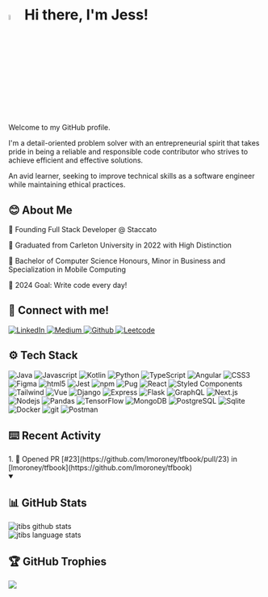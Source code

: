 <h1>
  <img src="https://media.giphy.com/media/hvRJCLFzcasrR4ia7z/giphy.gif" width="5%">
  Hi there, I'm Jess! 
</h1> 
<p>
  Welcome to my GitHub profile. </p>
<p>I'm a detail-oriented problem solver with an entrepreneurial spirit that takes pride in being a reliable and responsible code contributor who strives to achieve efficient and effective solutions.</p>
<p>An avid learner, seeking to improve technical skills as a software engineer while maintaining ethical practices.</p>

<h2> 😊 About Me </h2>
  <div>
    <p> 🎵 Founding Full Stack Developer @ Staccato </p>
    <p> 🏫 Graduated from Carleton University in 2022 with High Distinction</p>
    <p> 📜 Bachelor of Computer Science Honours, Minor in Business and Specialization in Mobile Computing</p>
    <p> 🥅 2024 Goal: Write code every day! </p>
  </div>

<h2> 🔗 Connect with me! </h2>
<a href="https://www.linkedin.com/in/jessica-tiberio" target="_blank">
  <img alt="LinkedIn" src="https://img.shields.io/badge/linkedin-%230077B5.svg?&style=for-the-badge&logo=linkedin&logoColor=white" />
</a> 
<a href="https://medium.com/@jessicatiberio" target="_blank">
  <img alt="Medium" src="https://img.shields.io/badge/medium-ffffff.svg?&style=for-the-badge&logo=medium&logoColor=black" />
</a>
<a href="https://github.com/JessicaTiberio" target="_blank">
  <img alt="Github" src="https://img.shields.io/badge/GitHub-000000.svg?&style=for-the-badge&logo=Github&logoColor=white" />
</a> 
<a href="https://leetcode.com/JTibs18/" target="_blank">
  <img alt="Leetcode" src="https://img.shields.io/badge/Leetcode-f89f1b.svg?&style=for-the-badge&logo=leetcode&logoColor=white" />
</a> 

<h2> ⚙ Tech Stack </h2>
<div>
  <img alt="Java" src="https://img.shields.io/badge/-Java-61D12C?style=flat-square&logo=openjdk&logoColor=white" />
  <img alt="Javascript" src="https://img.shields.io/badge/-Javascript-4CBF30?style=flat-square&logo=javascript&logoColor=white" />
  <img alt="Kotlin" src="https://img.shields.io/badge/-Kotlin-37AD34?style=flat-square&logo=kotlin&logoColor=white" />
  <img alt="Python" src="https://img.shields.io/badge/-Python-229B38?style=flat-square&logo=Python&logoColor=white" />
  <img alt="TypeScript" src="https://img.shields.io/badge/-TypeScript-0B893E?style=flat-square&logo=typescript&logoColor=white" />
  
  <img alt="Angular" src="https://img.shields.io/badge/-Angular-36AE99?style=flat-square&logo=angular&logoColor=white" />
  <img alt="CSS3" src="https://img.shields.io/badge/-CSS3-30A3B4?style=flat-square&logo=css3&logoColor=white" />
  <img alt="Figma" src="https://img.shields.io/badge/-Figma-2C9FB1?style=flat-square&logo=Figma&logoColor=white" />
  <img alt="html5" src="https://img.shields.io/badge/-HTML5-289BAE?style=flat-square&logo=html5&logoColor=white" />
  <img alt="Jest" src="https://img.shields.io/badge/-Jest-2497AB?style=flat-square&logo=jest&logoColor=white" />
  <img alt="npm" src="https://img.shields.io/badge/-NPM-2093A8?style=flat-square&logo=npm&logoColor=white" />
  <img alt="Pug" src="https://img.shields.io/badge/-Pug-1C8FA5?style=flat-square&logo=pug&logoColor=white" />
  <img alt="React" src="https://img.shields.io/badge/-React-188BA2?style=flat-square&logo=react&logoColor=white" />
  <img alt="Styled Components" src="https://img.shields.io/badge/-Styled_Components-14879F?style=flat-square&logo=styled-components&logoColor=white" />
  <img alt="Tailwind" src="https://img.shields.io/badge/-Tailwindcss-10839C?style=flat-square&logo=tailwindcss&logoColor=white" />
  <img alt="Vue" src="https://img.shields.io/badge/-Vue-0C7FC0?style=flat-square&logo=vuedotjs&logoColor=white" />
  
  <img alt="Django" src="https://img.shields.io/badge/-Django-5274CE?style=flat-square&logo=django&logoColor=white" />
  <img alt="Express" src="https://img.shields.io/badge/-Express-6A5CF2?style=flat-square&logo=Express&logoColor=white" />
  <img alt="Flask" src="https://img.shields.io/badge/-Flask-6445E9?style=flat-square&logo=Flask&logoColor=white"/>
  <img alt="GraphQL" src="https://img.shields.io/badge/-GraphQL-5E2EE0?style=flat-square&logo=graphql&logoColor=white" />
  <img alt="Next.js" src="https://img.shields.io/badge/-Next.js-5817D7?style=flat-square&logo=next.js&logoColor=white" />
  <img alt="Nodejs" src="https://img.shields.io/badge/-Nodejs-7000FF?style=flat-square&logo=Node.js&logoColor=white" />
  
  <img alt="Pandas" src="https://img.shields.io/badge/-Pandas-9535BA?style=flat-square&logo=pandas&logoColor=white" />
  <img alt="TensorFlow" src="https://img.shields.io/badge/-TensorFlow-931DB1?style=flat-square&logo=tensorflow&logoColor=white" />
  
  <img alt="MongoDB" src="https://img.shields.io/badge/-MongoDB-A70452?style=flat-square&logo=mongodb&logoColor=white" />
  <img alt="PostgreSQL" src="https://img.shields.io/badge/-PostgreSQL-C3192C?style=flat-square&logo=postgreSQL&logoColor=white" />
  <img alt="Sqlite" src="https://img.shields.io/badge/-Sqlite-DE2D06?style=flat-square&logo=sqlite&logoColor=white" />
 
  <img alt="Docker" src="https://img.shields.io/badge/-Docker-CD634B?style=flat-square&logo=docker&logoColor=white" />
  <img alt="git" src="https://img.shields.io/badge/-Git-D36B3B?style=flat-square&logo=git&logoColor=white" />
  <img alt="Postman" src="https://img.shields.io/badge/-Postman-D9732A?style=flat-square&logo=postman&logoColor=white" />
</div>

<h2> ⌨️ Recent Activity </h2> 
  <div>
    <!--START_SECTION:activity-->
1. 💪 Opened PR [#23](https://github.com/lmoroney/tfbook/pull/23) in [lmoroney/tfbook](https://github.com/lmoroney/tfbook)
<!--END_SECTION:activity-->
  </div>
<details open>
  <summary>
    <h2> 📊 GitHub Stats</h2>
  </summary>
  <div>
    <img src="https://github-readme-stats.vercel.app/api?username=jtibs18&hide=stars,contribs&show_icons=true&theme=transparent&rank_icon=github&include_all_commits=true" alt="jtibs github stats" />
  </div>
  <div>
    <img src="https://github-readme-stats.vercel.app/api/top-langs/?username=jtibs18&theme=transparent&hide_progress=true" alt="jtibs language stats" />
  </div>
</details>

<h2> 🏆 GitHub Trophies </h2>
  <div>
    <img src="https://github-profile-trophy.vercel.app/?username=jtibs18&theme=onedark&no-bg=true&no-frame=true">
  </div>
